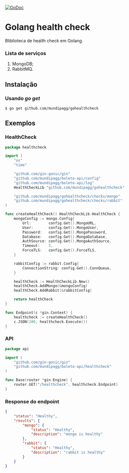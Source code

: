 
[![GoDoc](https://godoc.org/github.com/mundipagg/goseq?status.svg)](https://godoc.org/github.com/mundipagg/goseq)
# Golang health check

Bliblioteca de health check em Golang.

### Lista de serviços
1. MongoDB;
2. RabbitMQ.

## Instalação

### Usando *go get*

    $ go get github.com/mundipagg/gohealthcheck

## Exemplos

### HealthCheck
```go
package healthcheck

import (
	"os"
	"time"

	"github.com/gin-gonic/gin"
	"github.com/mundipagg/boleto-api/config"
	"github.com/mundipagg/boleto-api/log"
	HealthCheckLib "github.com/mundipagg/gohealthcheck"

	"github.com/mundipagg/gohealthcheck/checks/mongo"
	"github.com/mundipagg/gohealthcheck/checks/rabbit"
)

func createHealthCheck() HealthCheckLib.HealthCheck {
	mongoConfig := mongo.Config{
		Url:        config.Get().MongoURL,
		User:       config.Get().MongoUser,
		Password:   config.Get().MongoPassword,
		Database:   config.Get().MongoDatabase,
		AuthSource: config.Get().MongoAuthSource,
		Timeout:    3,
		ForceTLS:   config.Get().ForceTLS,
	}

	rabbitConfig := rabbit.Config{
		ConnectionString: config.Get().ConnQueue,
	}

	healthCheck := HealthCheckLib.New()
	healthCheck.AddMongo(&mongoConfig)
	healthCheck.AddRabbit(&rabbitConfig)

	return healthCheck
}

func Endpoint(c *gin.Context) {
	healthcheck := createHealthCheck()
	c.JSON(200, healthcheck.Execute())
}
```

### API

```go
package api

import (
	"github.com/gin-gonic/gin"
	"github.com/mundipagg/boleto-api/healthcheck"
)

func Base(router *gin.Engine) {
	router.GET("/healthcheck", healthcheck.Endpoint)
}
```

### Response do endpoint
```json
{
    "status": "Healthy",
    "results": {
        "mongo": {
            "status": "Healthy",
            "description": "mongo is healthy"
        },
        "rabbit": {
            "status": "Healthy",
            "description": "rabbit is healthy"
        }
    }
}
```